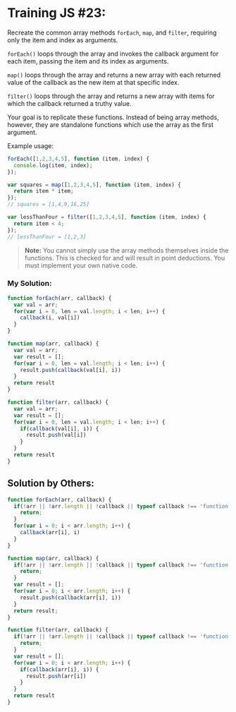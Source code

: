 # Training JS #23:

Recreate the common array methods `forEach`, `map`, and `filter`, requiring only the item and index as arguments.

`forEach()` loops through the array and invokes the callback argument for each item, passing the item and its index as arguments.

`map()` loops through the array and returns a new array with each returned value of the callback as the new item at that specific index.

`filter()` loops through the array and returns a new array with items for which the callback returned a truthy value.

Your goal is to replicate these functions. Instead of being array methods, however, they are standalone functions which use the array as the first argument.

Example usage:


```js
forEach([1,2,3,4,5], function (item, index) {
  console.log(item, index);
});

var squares = map([1,2,3,4,5], function (item, index) {
  return item * item;
});
// squares = [1,4,9,16,25]

var lessThanFour = filter([1,2,3,4,5], function (item, index) {
  return item < 4;
});
// lessThanFour = [1,2,3]
```

> **Note:** You cannot simply use the array methods themselves inside the functions. This is checked for and will result in point deductions. You must implement your own native code.



### My Solution:
```js
function forEach(arr, callback) {
  var val = arr;
  for(var i = 0, len = val.length; i < len; i++) {
    callback(i, val[i])
  }
}

function map(arr, callback) {
  var val = arr;
  var result = [];
  for(var i = 0, len = val.length; i < len; i++) {
    result.push(callback(val[i], i))
  }
  return result
}

function filter(arr, callback) {
  var val = arr;
  var result = [];
  for(var i = 0, len = val.length; i < len; i++) {
    if(callback(val[i], i)) {
      result.push(val[i])
    }
  }
  return result
}
```

## Solution by Others:
```js
function forEach(arr, callback) {
  if(!arr || !arr.length || !callback || typeof callback !== 'function') {
    return;
  }
  for(var i = 0; i < arr.length; i++) {   
    callback(arr[i], i)
  }
}

function map(arr, callback) {
  if(!arr || !arr.length || !callback || typeof callback !== 'function') {
    return;
  }
  var result = [];
  for(var i = 0; i < arr.length; i++) {   
    result.push(callback(arr[i], i))
  }
  return result;
}

function filter(arr, callback) {
  if(!arr || !arr.length || !callback || typeof callback !== 'function') {
    return;
  }
  var result = [];
  for(var i = 0; i < arr.length; i++) {
    if(callback(arr[i], i)) {
      result.push(arr[i])
    }
  }
  return result
}
```